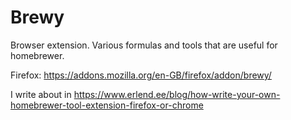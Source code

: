 # Brewy
Browser extension. Various formulas and tools that are useful for homebrewer.

Firefox: https://addons.mozilla.org/en-GB/firefox/addon/brewy/

I write about in https://www.erlend.ee/blog/how-write-your-own-homebrewer-tool-extension-firefox-or-chrome
